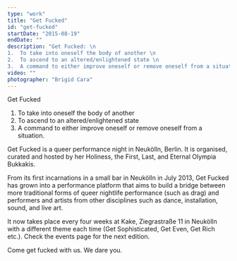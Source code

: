 ```yaml
---
type: "work"
title: "Get Fucked"
id: "get-fucked"
startDate: "2015-08-19"
endDate: ""
description: "Get Fucked: \n
1.  To take into oneself the body of another \n
2.	To ascend to an altered/enlightened state \n
3.	A command to either improve oneself or remove oneself from a situation." 
video: ""
photographer: "Brigid Cara"
---
```


Get Fucked

1.	To take into oneself the body of another  
2.	To ascend to an altered/enlightened state  
3.	A command to either improve oneself or remove oneself from a situation.  

Get Fucked is a queer performance night in Neukölln, Berlin. It is organised, curated and hosted by her Holiness, the First, Last, and Eternal Olympia Bukkakis. 

From its first incarnations in a small bar in Neukölln in July 2013, Get Fucked has grown into a performance platform that aims to build a bridge between more traditional forms of queer nightlife performance (such as drag) and performers and artists from other disciplines such as dance, installation, sound, and live art.  

It now takes place every four weeks at Kake, Ziegrastraße 11 in Neukölln with a different theme each time (Get Sophisticated, Get Even, Get Rich etc.). Check the events page for the next edition.  

Come get fucked with us. We dare you.  